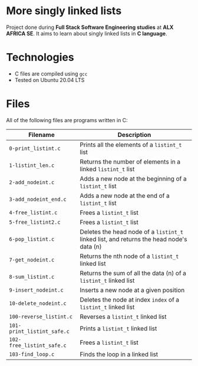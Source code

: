 # More singly linked lists
Project done during **Full Stack Software Engineering studies** at **ALX AFRICA SE**. It aims to learn about singly linked lists in **C language**.

# Technologies
- C files are compiled using `gcc`
- Tested on Ubuntu 20.04 LTS
# Files
All of the following files are programs written in C:

| Filename	| Description |
| --------- | ----------- |
| `0-print_listint.c`	| Prints all the elements of a `listint_t` list |
| `1-listint_len.c`	| Returns the number of elements in a linked `listint_t` list |
| `2-add_nodeint.c`	| Adds a new node at the beginning of a `listint_t` list |
| `3-add_nodeint_end.c`	| Adds a new node at the end of a `listint_t` list |
| `4-free_listint.c`	| Frees a `listint_t` list |
| `5-free_listint2.c`	| Frees a `listint_t` list |
| `6-pop_listint.c`	| Deletes the head node of a `listint_t` linked list, and returns the head node's data (n) |
| `7-get_nodeint.c`	| Returns the nth node of a `listint_t` linked list |
| `8-sum_listint.c`	| Returns the sum of all the data (n) of a `listint_t` linked list |
| `9-insert_nodeint.c`	| Inserts a new node at a given position |
| `10-delete_nodeint.c`	| Deletes the node at index `index` of a `listint_t` linked list |
| `100-reverse_listint.c`	| Reverses a `listint_t` linked list |
| `101-print_listint_safe.c`	| Prints a `listint_t` linked list |
| `102-free_listint_safe.c`	| Frees a `listint_t` list |
| `103-find_loop.c`	| Finds the loop in a linked list |
